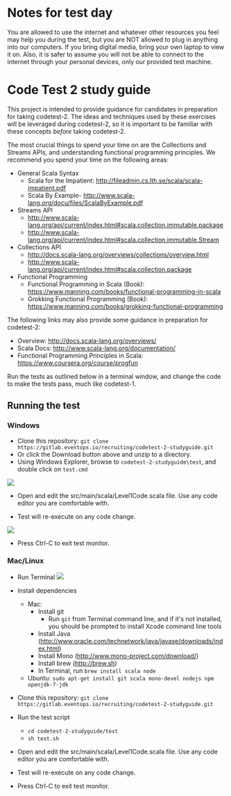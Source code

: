 # Notes for test day

You are allowed to use the internet and whatever other resources you feel may help you during the test, but you are NOT allowed to plug in anything into our computers. If you bring digital media, bring your own laptop to view it on. Also, it is safer to assume you will not be able to connect to the internet through your personal devices, only our provided test machine.

# Code Test 2 study guide

This project is intended to provide guidance for candidates in preparation for taking codetest-2.  The ideas and techniques used by these exercises will be leveraged during codetest-2, so it is important to be familiar with these concepts *before* taking codetest-2.

The most crucial things to spend your time on are the Collections and Streams APIs, and understanding functional programming principles.
We recommend you spend your time on the following areas:
- General Scala Syntax
    - Scala for the Impatient: http://fileadmin.cs.lth.se/scala/scala-impatient.pdf
    - Scala By Example- http://www.scala-lang.org/docu/files/ScalaByExample.pdf
- Streams API
    - http://www.scala-lang.org/api/current/index.html#scala.collection.immutable.package
    - http://www.scala-lang.org/api/current/index.html#scala.collection.immutable.Stream
- Collections API
    - http://docs.scala-lang.org/overviews/collections/overview.html
    - http://www.scala-lang.org/api/current/index.html#scala.collection.package
- Functional Programming
    - Functional Programming in Scala (Book): https://www.manning.com/books/functional-programming-in-scala
    - Grokking Functional Programming (Book): https://www.manning.com/books/grokking-functional-programming

The following links may also provide some guidance in preparation for codetest-2:
- Overview: http://docs.scala-lang.org/overviews/
- Scala Docs: http://www.scala-lang.org/documentation/
- Functional Programming Principles in Scala: https://www.coursera.org/course/progfun

Run the tests as outlined below in a terminal window, and change the code to make the tests pass, much like codetest-1.

## Running the test
### Windows

- Clone this repository: `git clone https://gitlab.eventops.io/recruiting/codetest-2-studyguide.git`
- Or click the Download button above and unzip to a directory.
- Using Windows Explorer, browse to `codetest-2-studyguide\test`, and double click on `test.cmd`

![](http://i.imgur.com/LFlkioh.png)
- Open and edit the src/main/scala/Level1Code.scala file. Use any code editor you are comfortable with.

- Test will re-execute on any code change.

![](http://i.imgur.com/fvPU3IQ.png)
- Press Ctrl-C to exit test monitor.

### Mac/Linux
- Run Terminal ![](http://i.imgur.com/SXN3tNM.png)

- Install dependencies
    - Mac: 
        - Install git
            - Run `git` from Terminal command line, and if it's not installed, you should be prompted to install Xcode command line tools
        - Install Java (http://www.oracle.com/technetwork/java/javase/downloads/index.html)
        - Install Mono (http://www.mono-project.com/download/)
        - Install brew (http://brew.sh)
        - In Terminal, run `brew install scala node`
    - Ubuntu: `sudo apt-get install git scala mono-devel nodejs npm openjdk-7-jdk`
- Clone this repository: `git clone https://gitlab.eventops.io/recruiting/codetest-2-studyguide.git`
- Run the test script
  - `cd codetest-2-studyguide/test`
  - `sh test.sh`
- Open and edit the src/main/scala/Level1Code.scala file. Use any code editor you are comfortable with.
- Test will re-execute on any code change.
- Press Ctrl-C to exit test monitor.